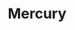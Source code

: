 ---
title: "Mercury"
hashtag: "mercury"
layout: hashtag
orbits:
  - Sun
tags:
  - Planet
  - Solar System
---